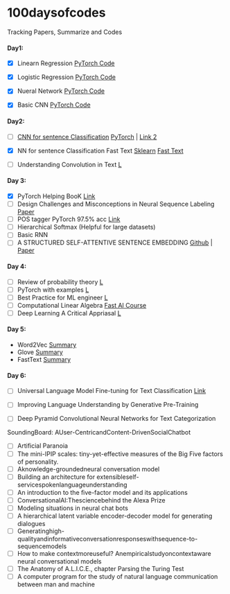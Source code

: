# 100daysofcodes
Tracking Papers, Summarize and Codes 

#### Day1: 
- [x] Linearn Regression [PyTorch Code](https://github.com/ayushmangupta1990/100daysofcodes/blob/master/Linear_Regression.py)
- [x] Logistic Regression [PyTorch Code](https://github.com/ayushmangupta1990/100daysofcodes/blob/master/Logistic_Regression.py)
- [x] Nueral Network [PyTorch Code](https://github.com/ayushmangupta1990/100daysofcodes/blob/master/Neural_Network.py)
- [x] Basic CNN [PyTorch Code](https://github.com/ayushmangupta1990/100daysofcodes/blob/master/convolution_NN.py)


#### Day2: 

- [ ] [CNN for sentence Classification](http://www.aclweb.org/anthology/D14-1181) [PyTorch](https://github.com/kdrl/CNN-Sentence-Classification-PyTorch/blob/master/main.py) |  [Link 2](http://ai.intelligentonlinetools.com/ml/)
- [x] NN for sentence Classification Fast Text [Sklearn](https://github.com/ayushmangupta1990/100daysofcodes/blob/master/Text%20Classifier%20Fast%20Text%20.ipynb) [Fast Text](https://fasttext.cc/docs/en/unsupervised-tutorial.html)
- [ ] Understanding Convolution in Text [L](http://debajyotidatta.github.io/nlp/deep/learning/word-embeddings/2016/11/27/Understanding-Convolutions-In-Text/)


#### Day 3: 

- [x] PyTorch Helping BooK [Link](https://github.com/ayushmangupta1990/100daysofcodes/blob/master/helper.md)
- [ ] Design Challenges and Misconceptions in Neural Sequence Labeling [Paper](https://arxiv.org/abs/1806.04470)
- [ ] POS tagger PyTorch 97.5% acc [Link](https://github.com/jkkummerfeld/neural-tagger-tutorial/blob/master/tagger.pt.py)
- [ ] Hierarchical  Softmax (Helpful for large datasets)
- [ ] Basic RNN
- [ ] A STRUCTURED SELF-ATTENTIVE SENTENCE EMBEDDING [Github](https://github.com/kaushalshetty/Structured-Self-Attention/blob/master/classification.py) | [Paper](https://arxiv.org/pdf/1703.03130.pdf)

#### Day 4:
- [ ] Review of probability theory [L](http://cs229.stanford.edu/section/cs229-prob.pdf)
- [ ] PyTorch with examples [L](https://pytorch.org/tutorials/beginner/pytorch_with_examples.html)
- [ ] Best Practice for ML engineer [L](https://developers.google.com/machine-learning/guides/rules-of-ml/)
- [ ] Computational Linear Algebra [Fast AI Course](http://www.fast.ai/2017/07/17/num-lin-alg/)
- [ ] Deep Learning A Critical Appriasal [L](https://arxiv.org/ftp/arxiv/papers/1801/1801.00631.pdf)

#### Day 5:
- Word2Vec [Summary](w2v_sum.md)
- Glove [Summary](glove_sum.md)
- FastText [Summary](fasttext_sum.md)




#### Day 6:

- [ ] Universal Language Model Fine-tuning for Text Classification [Link](https://arxiv.org/pdf/1801.06146.pdf)
- [ ] Improving Language Understanding by Generative Pre-Training
- [ ] Deep Pyramid Convolutional Neural Networks for Text Categorization



SoundingBoard: AUser-CentricandContent-DrivenSocialChatbot
- [ ] Artificial Paranoia
- [ ] The mini-IPIP scales: tiny-yet-effective measures of the Big Five factors of personality. 
- [ ] Aknowledge-groundedneural conversation model
- [ ] Building an architecture for extensibleself-servicespokenlanguageunderstanding
- [ ] An introduction to the ﬁve-factor model and its applications
- [ ] ConversationalAI:Thesciencebehind the Alexa Prize
- [ ] Modeling situations in neural chat bots
- [ ] A hierarchical latent variable encoder-decoder model for generating dialogues
- [ ] Generatinghigh-qualityandinformativeconversationresponseswithsequence-to-sequencemodels
- [ ] How to make contextmoreuseful? Anempiricalstudyoncontextaware neural conversational models
- [ ] The Anatomy of A.L.I.C.E., chapter Parsing the Turing Test
- [ ] A computer program for the study of natural language communication between man and machine
